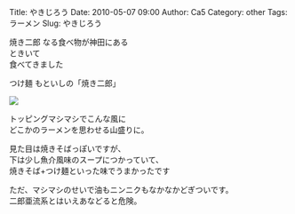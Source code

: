 Title: やきじろう
Date: 2010-05-07 09:00
Author: Ca5
Category: other
Tags: ラーメン
Slug: やきじろう

焼き二郎 なる食べ物が神田にある  
ときいて  
食べてきました

つけ麺 もといしの「焼き二郎」

[![](http://farm5.static.flickr.com/4015/4579498817_b7e485de3a_m.jpg)](http://www.flickr.com/photos/46200029@N06/4579498817/)  
  
トッピングマシマシでこんな風に  
どこかのラーメンを思わせる山盛りに。

見た目は焼きそばっぽいですが、  
下は少し魚介風味のスープにつかっていて、  
焼きそば+つけ麺といった味でうまかったです

ただ、マシマシのせいで油もニンニクもなかなかどぎついです。  
二郎亜流系とはいえあなどると危険。  

